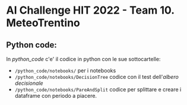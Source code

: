 # AI Challenge HIT 2022 - Team 10. MeteoTrentino

## Python code:
In *python_code*  c'e' il codice in python con le sue sottocartelle:

* ` /python_code/notebooks/ ` per i notebooks
* ` /python_code/notebooks/DecisionTree ` codice con il test dell'*albero decisionale*
* ` /python_code/notebooks/PareAndSplit ` codice per splittare e creare i dataframe con periodo a piacere.
